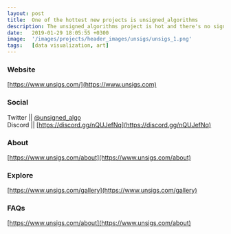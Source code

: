 ```yaml
---
layout: post
title:  One of the hottest new projects is unsigned_algorithms
description: The unsigned_algorithms project is hot and there's no sign of it slowing down anytime soon.
date:   2019-01-29 18:05:55 +0300
image:  '/images/projects/header_images/unsigs/unsigs_1.png'
tags:   [data visualization, art]
---
```

### Website
[https://www.unsigs.com/](https://www.unsigs.com)

### Social
Twitter || [@unsigned_algo](https://twitter.com/unsigned_algo)  
Discord || [https://discord.gg/nQUJefNq](https://discord.gg/nQUJefNq)

### About
[https://www.unsigs.com/about](https://www.unsigs.com/about)

### Explore
[https://www.unsigs.com/gallery](https://www.unsigs.com/gallery)

### FAQs
[https://www.unsigs.com/about](https://www.unsigs.com/about)